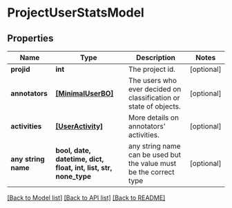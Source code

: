 # ProjectUserStatsModel


## Properties
Name | Type | Description | Notes
------------ | ------------- | ------------- | -------------
**projid** | **int** | The project id. | [optional] 
**annotators** | [**[MinimalUserBO]**](MinimalUserBO.md) | The users who ever decided on classification or state of objects. | [optional] 
**activities** | [**[UserActivity]**](UserActivity.md) | More details on annotators&#39; activities. | [optional] 
**any string name** | **bool, date, datetime, dict, float, int, list, str, none_type** | any string name can be used but the value must be the correct type | [optional]

[[Back to Model list]](../README.md#documentation-for-models) [[Back to API list]](../README.md#documentation-for-api-endpoints) [[Back to README]](../README.md)


